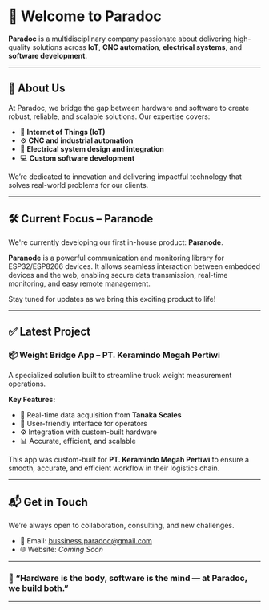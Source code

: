 # 👋 Welcome to Paradoc

**Paradoc** is a multidisciplinary company passionate about delivering high-quality solutions across **IoT**, **CNC automation**, **electrical systems**, and **software development**.

---

## 🚀 About Us

At Paradoc, we bridge the gap between hardware and software to create robust, reliable, and scalable solutions. Our expertise covers:

- 📡 **Internet of Things (IoT)**
- ⚙️ **CNC and industrial automation**
- 🔌 **Electrical system design and integration**
- 💻 **Custom software development**

We’re dedicated to innovation and delivering impactful technology that solves real-world problems for our clients.

---

## 🛠 Current Focus – Paranode

We're currently developing our first in-house product: **Paranode**.

**Paranode** is a powerful communication and monitoring library for ESP32/ESP8266 devices. It allows seamless interaction between embedded devices and the web, enabling secure data transmission, real-time monitoring, and easy remote management.

Stay tuned for updates as we bring this exciting product to life!

---

## ✅ Latest Project

### 📦 Weight Bridge App – PT. Keramindo Megah Pertiwi

A specialized solution built to streamline truck weight measurement operations.

**Key Features:**
- 🔄 Real-time data acquisition from **Tanaka Scales**
- 📱 User-friendly interface for operators
- ⚙️ Integration with custom-built hardware
- 📊 Accurate, efficient, and scalable

This app was custom-built for **PT. Keramindo Megah Pertiwi** to ensure a smooth, accurate, and efficient workflow in their logistics chain.

---

## 📬 Get in Touch

We’re always open to collaboration, consulting, and new challenges.

- 📧 Email: [bussiness.paradoc@gmail.com](mailto:daffa230601@gmail.com)
- 🌐 Website: _Coming Soon_

---

### 🧠 “Hardware is the body, software is the mind — at Paradoc, we build both.”

---
